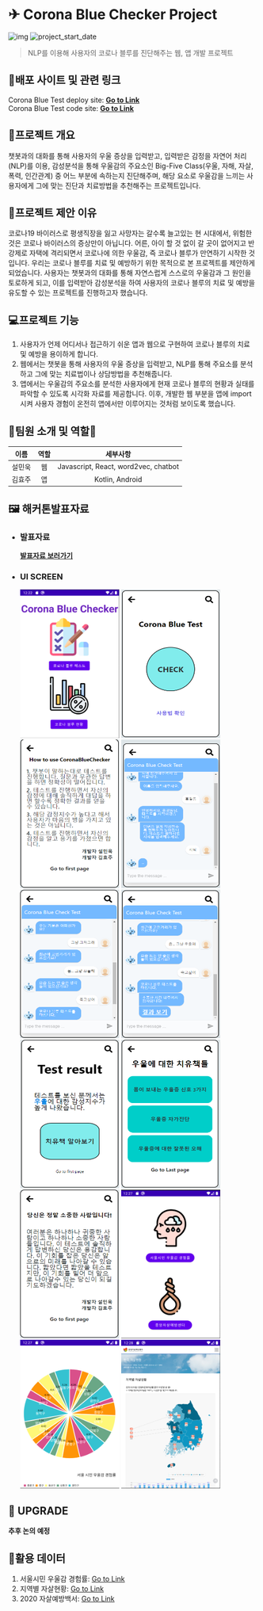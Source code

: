 # ✈ Corona Blue Checker Project

![img](https://img.shields.io/badge/Platform--orange) ![project_start_date](https://img.shields.io/badge/Project%20Start%20Date-2020--12--19-informational.svg)

> NLP를 이용해 사용자의 코로나 블루를 진단해주는 웹, 앱 개발 프로젝트

## 🎈배포 사이트 및 관련 링크

Corona Blue Test deploy site: [**Go to Link**](https://upbeat-goldstine-905037.netlify.app/)  
Corona Blue Test code site: [**Go to Link**](https://github.com/blogSoul/coronabluechecker)

## :memo:프로젝트 개요

챗봇과의 대화를 통해 사용자의 우울 증상을 입력받고, 입력받은 감정을 자연어 처리(NLP)를 이용, 감성분석을 통해 우울감의 주요소인 Big-Five Class(우울, 자해, 자살, 폭력, 인간관계) 중 어느 부분에 속하는지 진단해주며, 해당 요소로 우울감을 느끼는 사용자에게 그에 맞는 진단과 치료방법을 추천해주는 프로젝트입니다.

## 🚗프로젝트 제안 이유

코로나19 바이러스로 평생직장을 잃고 사망자는 갈수록 늘고있는 현 시대에서, 위험한 것은 코로나 바이러스의 증상만이 아닙니다. 어른, 아이 할 것 없이 갈 곳이 없어지고 반강제로 자택에 격리되면서 코로나에 의한 우울감, 즉 코로나 블루가 만연하기 시작한 것입니다. 우리는 코로나 블루를 치료 및 예방하기 위한 목적으로 본 프로젝트를 제안하게 되었습니다. 사용자는 챗봇과의 대화를 통해 자연스럽게 스스로의 우울감과 그 원인을 토로하게 되고, 이를 입력받아 감성분석을 하여 사용자의 코로나 블루의 치료 및 예방을 유도할 수 있는 프로젝트를 진행하고자 했습니다.

## :computer:프로젝트 기능

1. 사용자가 언제 어디서나 접근하기 쉬운 앱과 웹으로 구현하여 코로나 블루의 치료 및 예방을 용이하게 합니다.
2. 웹에서는 챗봇을 통해 사용자의 우울 증상을 입력받고, NLP를 통해 주요소를 분석하고 그에 맞는 치료법이나 상담방법을 추천해줍니다.
3. 앱에서는 우울감의 주요소를 분석한 사용자에게 현재 코로나 블루의 현황과 실태를 파악할 수 있도록 시각화 자료를 제공합니다. 이후, 개발한 웹 부분을 앱에 import 시켜 사용자 경험이 온전히 앱에서만 이루어지는 것처럼 보이도록 했습니다.

## :man_dancing:팀원 소개 및 역할:dancer:

| 이름   | 역할 |               세부사항               |
| ------ | :--: | :----------------------------------: |
| 설민욱 |  웹  | Javascript, React, word2vec, chatbot |
| 김효주 |  앱  |           Kotlin, Android            |

## :framed_picture: 해커톤발표자료

- ### 발표자료

  [**발표자료 보러가기**](https://github.com/s10th24b/CoronaBlueChecker/blob/master/README/%EB%B0%9C%ED%91%9C%EC%9E%90%EB%A3%8C.pptx)

- ### UI SCREEN
   <img src="https://github.com/s10th24b/CoronaBlueChecker/blob/master/README/img/%EC%8B%9C%EB%82%98%EB%A6%AC%EC%98%A41.png" width="200" height="300" />
  <img src="https://github.com/s10th24b/CoronaBlueChecker/blob/master/README/img/%EC%8B%9C%EB%82%98%EB%A6%AC%EC%98%A42.png" width="200" height="300" />
  <img src="https://github.com/s10th24b/CoronaBlueChecker/blob/master/README/img/%EC%8B%9C%EB%82%98%EB%A6%AC%EC%98%A42_1.png" width="200" height="300" />
  <img src="https://github.com/s10th24b/CoronaBlueChecker/blob/master/README/img/%EC%8B%9C%EB%82%98%EB%A6%AC%EC%98%A43.png" width="200" height="300" />
  <img src="https://github.com/s10th24b/CoronaBlueChecker/blob/master/README/img/%EC%8B%9C%EB%82%98%EB%A6%AC%EC%98%A44.png" width="200" height="300" />
  <img src="https://github.com/s10th24b/CoronaBlueChecker/blob/master/README/img/%EC%8B%9C%EB%82%98%EB%A6%AC%EC%98%A45.png" width="200" height="300" />
  <img src="https://github.com/s10th24b/CoronaBlueChecker/blob/master/README/img/%EC%8B%9C%EB%82%98%EB%A6%AC%EC%98%A46.png" width="200" height="300" />
  <img src="https://github.com/s10th24b/CoronaBlueChecker/blob/master/README/img/%EC%8B%9C%EB%82%98%EB%A6%AC%EC%98%A47.png" width="200" height="300" />
  <img src="https://github.com/s10th24b/CoronaBlueChecker/blob/master/README/img/%EC%8B%9C%EB%82%98%EB%A6%AC%EC%98%A48.png" width="200" height="300" />
  <img src="https://github.com/s10th24b/CoronaBlueChecker/blob/master/README/img/%EC%8B%9C%EB%82%98%EB%A6%AC%EC%98%A49.png" width="200" height="300" />
  <img src="https://github.com/s10th24b/CoronaBlueChecker/blob/master/README/img/%EC%8B%9C%EB%82%98%EB%A6%AC%EC%98%A410.png" width="200" height="300" />
  <img src="https://github.com/s10th24b/CoronaBlueChecker/blob/master/README/img/%EC%8B%9C%EB%82%98%EB%A6%AC%EC%98%A411.png" width="200" height="300" />

## :footprints: UPGRADE

**추후 논의 예정**

## 👻활용 데이터

1. 서울시민 우울감 경험률: [Go to Link](https://seoulmentalhealth.kr/main/sub1/sub1106)
2. 지역별 자살현황: [Go to Link](https://spckorea-stat.or.kr/korea03.do#)
3. 2020 자살예방백서: [Go to Link](http://www.spckorea.or.kr/sub.phpid=issue&mode=view&menukey=10&idx=33&page=1&menukey=10)
